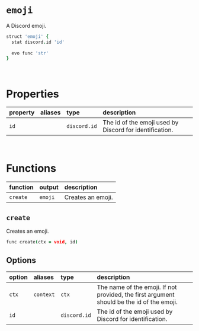# `emoji`

A Discord emoji.

```coffee
struct 'emoji' {
  stat discord.id 'id'
  
  evo func 'str'
}
```

<br>

# Properties

| property | aliases | type | description |
| :------- | :------ | :--- | :---------- |
| `id` | | `discord.id` | The id of the emoji used by Discord for identification. |

<br>

# Functions

| function | output | description |
| :------- | :----- | :---------- |
| `create` | `emoji` | Creates an emoji. |


## `create`

Creates an emoji.

```coffee
func create(ctx = void, id)
```

## Options

| option | aliases | type | description |
| :----- | :------ | :--- | :---------- |
| `ctx` | `context` | `ctx` | The name of the emoji. If not provided, the first argument should be the id of the emoji. |
| `id` | | `discord.id` | The id of the emoji used by Discord for identification. |
